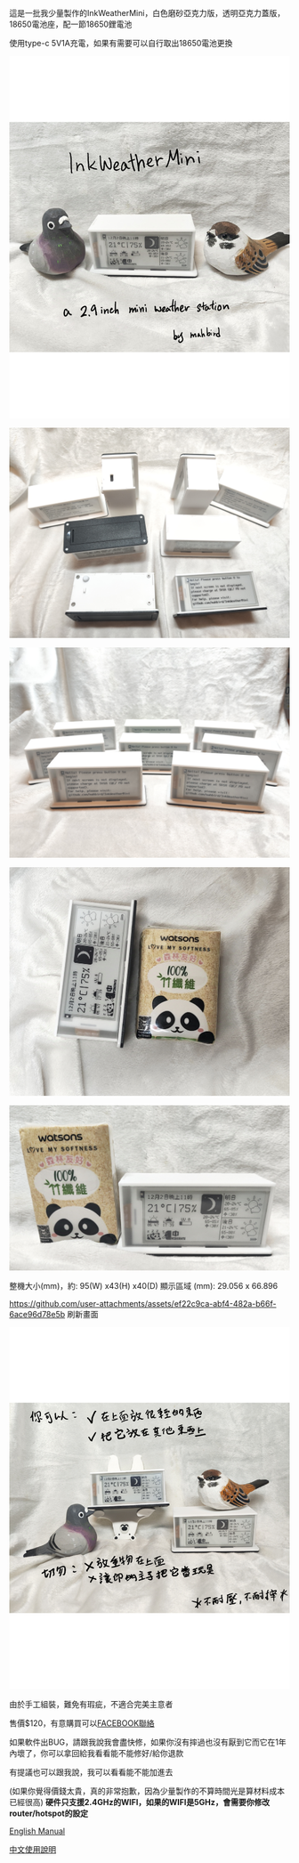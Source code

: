 這是一批我少量製作的InkWeatherMini，白色磨砂亞克力版，透明亞克力蓋版，18650電池座，配一節18650鋰電池

使用type-c 5V1A充電，如果有需要可以自行取出18650電池更換


![info](Images/top.png)

![info](Images/all.jpg)

![info](Images/all2.jpg)

![info](Images/s1.jpg)

![info](Images/s2.jpg)




整機大小(mm)，約: 95(W) x43(H) x40(D) 
顯示區域 (mm): 29.056 x 66.896

https://github.com/user-attachments/assets/ef22c9ca-abf4-482a-b66f-6ace96d78e5b
刷新畫面



![info](Images/note.png)



由於手工組裝，難免有瑕疵，不適合完美主意者

售價$120，有意購買可以[FACEBOOK聯絡](https://m.me/mahbird)

如果軟件出BUG，請跟我說我會盡快修，如果你沒有摔過也沒有厭到它而它在1年內壞了，你可以拿回給我看看能不能修好/給你退款

有提議也可以跟我說，我可以看看能不能加進去

(如果你覺得價錢太貴，真的非常抱歉，因為少量製作的不算時間光是算材料成本已經很高)
**硬件只支援2.4GHz的WIFI，如果的WIFI是5GHz，會需要你修改router/hotspot的設定**

[English Manual](Manual_en.md)

[中文使用說明](Manual_zh.md)
